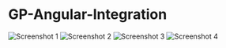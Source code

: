 # GP-Angular-Integration

![Screenshot 1](./3.2_SC1.png)
![Screenshot 2](./3.2_SC2.png)
![Screenshot 3](./3.2_SC3.png)
![Screenshot 4](./3.2_SC4.png)
